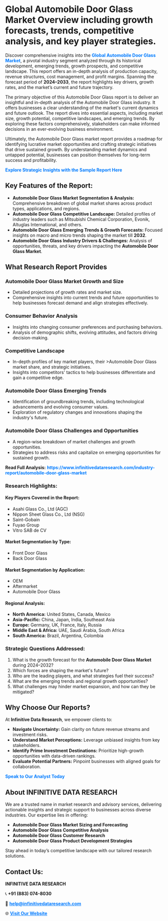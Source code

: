 <h1>Global Automobile Door Glass Market Overview including growth forecasts, trends, competitive analysis, and key player strategies.</h1>
<p>
Discover comprehensive insights into the 
<a href="https://www.infinitivedataresearch.com/industry-report/automobile-door-glass-market" rel="dofollow" style="color: #007BFF; text-decoration: none;"><strong>Global Automobile Door Glass Market</strong></a>, a pivotal industry segment analyzed through its historical development, emerging trends, growth prospects, and competitive landscape. This report offers an in-depth analysis of production capacity, revenue structures, cost management, and profit margins. Spanning the forecast period of <strong>2024–2033</strong>, the report highlights key drivers, growth rates, and the market’s current and future trajectory.
</p>
<p>
The primary objective of this Automobile Door Glass report is to deliver an insightful and in-depth analysis of the Automobile Door Glass industry. It offers businesses a clear understanding of the market's current dynamics and future outlook. The report dives into essential aspects, including market size, growth potential, competitive landscapes, and emerging trends. By exploring these factors comprehensively, stakeholders can make informed decisions in an ever-evolving business environment.
</p>
<p>
Ultimately, the Automobile Door Glass market report provides a roadmap for identifying lucrative market opportunities and crafting strategic initiatives that drive sustained growth. By understanding market dynamics and untapped potential, businesses can position themselves for long-term success and profitability.
</p>
<p>
<a href="https://www.infinitivedataresearch.com/request-sample/reportId=107786" style="color: #007BFF; text-decoration: none;"><strong>Explore Strategic Insights with the Sample Report Here</strong></a>
</p>

<h2>Key Features of the Report:</h2>
<ul>
<li><strong>Automobile Door Glass Market Segmentation & Analysis:</strong> Comprehensive breakdown of global market shares across product types, applications, and regions.</li>
<li><strong>Automobile Door Glass Competitive Landscape:</strong> Detailed profiles of industry leaders such as Mitsubishi Chemical Corporation, Evonik, Altuglas International, and others.</li>
<li><strong>Automobile Door Glass Emerging Trends & Growth Forecasts:</strong> Focused insights on macro and micro trends shaping the market till <strong>2032</strong>.</li>
<li><strong>Automobile Door Glass Industry Drivers & Challenges:</strong> Analysis of opportunities, threats, and key drivers impacting the <strong>Automobile Door Glass Market</strong>.</li>
</ul>

<h2>What Research Report Provides</h2>
<h3>Automobile Door Glass Market Growth and Size</h3>
<ul>
<li>Detailed projections of growth rates and market size.</li>
<li>Comprehensive insights into current trends and future opportunities to help businesses forecast demand and align strategies effectively.</li>
</ul>

<h3>Consumer Behavior Analysis</h3>
<ul>
<li>Insights into changing consumer preferences and purchasing behaviors.</li>
<li>Analysis of demographic shifts, evolving attitudes, and factors driving decision-making.</li>
</ul>

<h3>Competitive Landscape</h3>
<ul>
<li>In-depth profiles of key market players, their >Automobile Door Glass market share, and strategic initiatives.</li>
<li>Insights into competitors' tactics to help businesses differentiate and gain a competitive edge.</li>
</ul>

<h3>Automobile Door Glass Emerging Trends</h3>
<ul>
<li>Identification of groundbreaking trends, including technological advancements and evolving consumer values.</li>
<li>Exploration of regulatory changes and innovations shaping the industry's future.</li>
</ul>

<h3>Automobile Door Glass Challenges and Opportunities</h3>
<ul>
<li>A region-wise breakdown of market challenges and growth opportunities.</li>
<li>Strategies to address risks and capitalize on emerging opportunities for sustained growth.</li>
</ul>
<p><strong>Read Full Analysis:</strong> <a href="https://www.infinitivedataresearch.com/industry-report/automobile-door-glass-market" rel="dofollow" style="color: #007BFF; text-decoration: none;"><strong>https://www.infinitivedataresearch.com/industry-report/automobile-door-glass-market</strong></a></p>
<h3>Research Highlights:</h3>
<h4>Key Players Covered in the Report:</h4>
<ul><li>Asahi Glass Co., Ltd (AGC)</li><li>Nippon Sheet Glass Co., Ltd (NSG)</li><li>Saint-Gobain</li><li>Fuyao Group</li><li>Vitro SAB de CV</li></ul>
<h4>Market Segmentation by Type:</h4>
<ul><li>Front Door Glass</li><li>Back Door Glass</li></ul>
<h4>Market Segmentation by Application:</h4>
<ul><li>OEM</li><li>Aftermarket</li><li>Automobile Door Glass</li></ul>

<h4>Regional Analysis:</h4>
<ul>
<li><strong>North America:</strong> United States, Canada, Mexico</li>
<li><strong>Asia-Pacific:</strong> China, Japan, India, Southeast Asia</li>
<li><strong>Europe:</strong> Germany, UK, France, Italy, Russia</li>
<li><strong>Middle East & Africa:</strong> UAE, Saudi Arabia, South Africa</li>
<li><strong>South America:</strong> Brazil, Argentina, Colombia</li>
</ul>

<h3>Strategic Questions Addressed:</h3>
<ol>
<li>What is the growth forecast for the <strong>Automobile Door Glass Market</strong> during 2024–2032?</li>
<li>Which forces are shaping the market's future?</li>
<li>Who are the leading players, and what strategies fuel their success?</li>
<li>What are the emerging trends and regional growth opportunities?</li>
<li>What challenges may hinder market expansion, and how can they be mitigated?</li>
</ol>

<h2>Why Choose Our Reports?</h2>
<p>At <strong>Infinitive Data Research</strong>, we empower clients to:</p>
<ul>
<li><strong>Navigate Uncertainty:</strong> Gain clarity on future revenue streams and investment risks.</li>
<li><strong>Understand Market Perceptions:</strong> Leverage unbiased insights from key stakeholders.</li>
<li><strong>Identify Prime Investment Destinations:</strong> Prioritize high-growth opportunities with data-driven rankings.</li>
<li><strong>Evaluate Potential Partners:</strong> Pinpoint businesses with aligned goals for collaboration.</li>
</ul>
<p><a href="https://www.infinitivedataresearch.com/industry-report/automobile-door-glass-market" rel="dofollow" style="color: #007BFF; text-decoration: none;"><strong>Speak to Our Analyst Today</strong></a></p>

<h2>About INFINITIVE DATA RESEARCH</h2>
<p>We are a trusted name in market research and advisory services, delivering actionable insights and strategic support to businesses across diverse industries. Our expertise lies in offering:</p>
<ul>
<li><strong>Automobile Door Glass Market Sizing and Forecasting</strong></li>
<li><strong>Automobile Door Glass Competitive Analysis</strong></li>
<li><strong>Automobile Door Glass Customer Research</strong></li>
<li><strong>Automobile Door Glass Product Development Strategies</strong></li>
</ul>
<p>Stay ahead in today’s competitive landscape with our tailored research solutions.</p>

<h2>Contact Us:</h2>
<p><strong>INFINITIVE DATA RESEARCH</strong></p>
<p>📞 <strong>+91 (883) 074-8030</strong></p>
<p>📧 <strong><a href="mailto:help@infinitivedataresearch.com" style="color: #007BFF;">help@infinitivedataresearch.com</a></strong></p>
<p>🌐 <strong><a href="https://www.infinitivedataresearch.com" rel="dofollow" style="color: #007BFF;">Visit Our Website</a></strong></p>